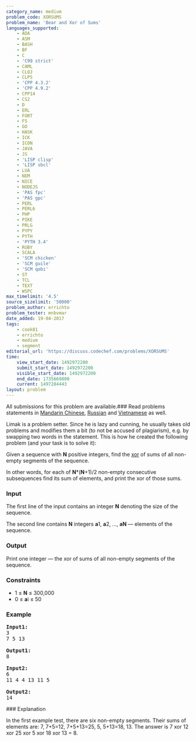 ```yaml
---
category_name: medium
problem_code: XORSUMS
problem_name: 'Bear and Xor of Sums'
languages_supported:
    - ADA
    - ASM
    - BASH
    - BF
    - C
    - 'C99 strict'
    - CAML
    - CLOJ
    - CLPS
    - 'CPP 4.3.2'
    - 'CPP 4.9.2'
    - CPP14
    - CS2
    - D
    - ERL
    - FORT
    - FS
    - GO
    - HASK
    - ICK
    - ICON
    - JAVA
    - JS
    - 'LISP clisp'
    - 'LISP sbcl'
    - LUA
    - NEM
    - NICE
    - NODEJS
    - 'PAS fpc'
    - 'PAS gpc'
    - PERL
    - PERL6
    - PHP
    - PIKE
    - PRLG
    - PYPY
    - PYTH
    - 'PYTH 3.4'
    - RUBY
    - SCALA
    - 'SCM chicken'
    - 'SCM guile'
    - 'SCM qobi'
    - ST
    - TCL
    - TEXT
    - WSPC
max_timelimit: '4.5'
source_sizelimit: '50000'
problem_author: errichto
problem_tester: mnbvmar
date_added: 19-04-2017
tags:
    - cook81
    - errichto
    - medium
    - segment
editorial_url: 'https://discuss.codechef.com/problems/XORSUMS'
time:
    view_start_date: 1492972200
    submit_start_date: 1492972200
    visible_start_date: 1492972200
    end_date: 1735669800
    current: 1497284443
layout: problem
---
```

All submissions for this problem are available.###  Read problems statements in [Mandarin Chinese](http://www.codechef.com/download/translated/COOK81/mandarin/XORSUMS.pdf), [Russian](http://www.codechef.com/download/translated/COOK81/russian/XORSUMS.pdf) and [Vietnamese](http://www.codechef.com/download/translated/COOK81/vietnamese/XORSUMS.pdf) as well.

Limak is a problem setter. Since he is lazy and cunning, he usually takes old problems and modifies them a bit (to not be accused of plagiarism), e.g. by swapping two words in the statement. This is how he created the following problem (and your task is to solve it):

Given a sequence with **N** positive integers, find the [xor](https://en.wikipedia.org/wiki/Bitwise_operation#XOR) of sums of all non-empty segments of the sequence.

In other words, for each of **N**\*(**N**+1)/2 non-empty consecutive subsequences find its sum of elements, and print the xor of those sums.

### Input

The first line of the input contains an integer **N** denoting the size of the sequence.

The second line contains **N** integers **a**1, **a**2, ..., **aN** — elements of the sequence.

### Output

Print one integer — the xor of sums of all non-empty segments of the sequence.

### Constraints

- 1 ≤ **N** ≤ 300,000
- 0 ≤ **a**i ≤ 50

### Example

<pre><b>Input1:</b>
3
7 5 13

<b>Output1:</b>
8

<b>Input2:</b>
6
11 4 4 13 11 5

<b>Output2:</b>
14
</pre>### Explanation

In the first example test, there are six non-empty segments. Their sums of elements are: 7, 7+5=12, 7+5+13=25, 5, 5+13=18, 13. The answer is 7 xor 12 xor 25 xor 5 xor 18 xor 13 = 8.
